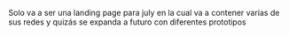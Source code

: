 Solo va a ser una landing page para july en la cual va a contener varias de sus redes y quizás se expanda a futuro con diferentes prototipos 
